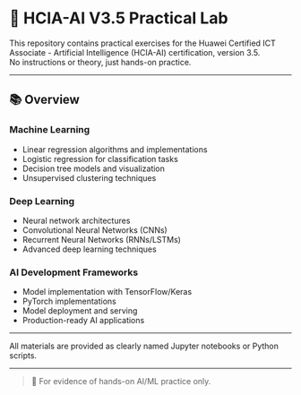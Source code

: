 # 🤖 HCIA-AI V3.5 Practical Lab

This repository contains practical exercises for the Huawei Certified ICT Associate - Artificial Intelligence (HCIA-AI) certification, version 3.5.  
No instructions or theory, just hands-on practice.

---

## 📚 Overview

### Machine Learning
- Linear regression algorithms and implementations
- Logistic regression for classification tasks
- Decision tree models and visualization
- Unsupervised clustering techniques

### Deep Learning
- Neural network architectures
- Convolutional Neural Networks (CNNs)
- Recurrent Neural Networks (RNNs/LSTMs)
- Advanced deep learning techniques

### AI Development Frameworks
- Model implementation with TensorFlow/Keras
- PyTorch implementations
- Model deployment and serving
- Production-ready AI applications

---

All materials are provided as clearly named Jupyter notebooks or Python scripts.

---

> 📝 For evidence of hands-on AI/ML practice only.
